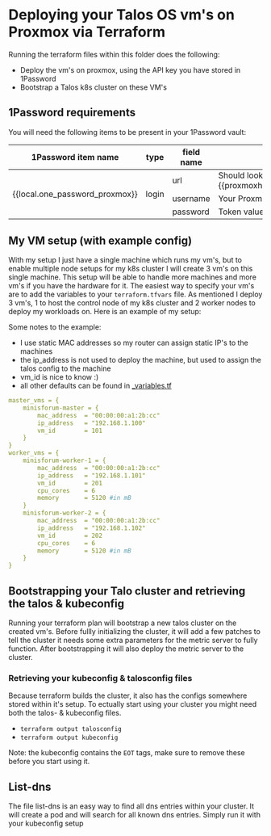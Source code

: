 # Deploying your Talos OS vm's on Proxmox via Terraform
Running the terraform files within this folder does the following:
- Deploy the vm's on proxmox, using the API key you have stored in 1Password
- Bootstrap a Talos k8s cluster on these VM's

## 1Password requirements
You will need the following items to be present in your 1Password vault:
<table>
    <thead>
        <tr>
            <th>1Password item name</th>
            <th>type</th>
            <th>field name</th>
            <th>remark</th>
        </tr>
    </thead>
    <tbody>
        <tr>
            <td rowspan=4>{{local.one_password_proxmox}}</td>
            <td rowspan=4>login</td>
        </tr>
        <tr>
            <td>url</td>
            <td>Should look something like {{proxmoxhost}}:8006/api2/json</td>
        </tr>
        <tr>
            <td>username</td>
            <td>Your Proxmox token name</td>
        </tr>
        <tr>
            <td>password</td>
            <td>Token value</td>
        </tr>
    </tbody>
</table>


## My VM setup (with example config)
With my setup I just have a single machine which runs my vm's, but to enable multiple node setups for my k8s cluster I will create 3 vm's on this single machine. This setup will be able to handle more machines and more vm's if you have the hardware for it. The easiest way to specify your vm's are to add the variables to your `terraform.tfvars` file. As mentioned I deploy 3 vm's, 1 to host the control node of my k8s cluster and 2 worker nodes to deploy my workloads on. Here is an example of my setup:

Some notes to the example:
- I use static MAC addresses so my router can assign static IP's to the machines
- the ip_address is not used to deploy the machine, but used to assign the talos config to the machine
- vm_id is nice to know :) 
- all other defaults can be found in [_variables.tf](./_variables.tf)
```yaml
master_vms = {
    minisforum-master = {
        mac_address  = "00:00:00:a1:2b:cc"
        ip_address   = "192.168.1.100"
        vm_id        = 101
    }
}
worker_vms = {
    minisforum-worker-1 = {
        mac_address  = "00:00:00:a1:2b:cc"
        ip_address   = "192.168.1.101"
        vm_id        = 201
        cpu_cores    = 6
        memory       = 5120 #in mB
    }
    minisforum-worker-2 = {
        mac_address  = "00:00:00:a1:2b:cc"
        ip_address   = "192.168.1.102"
        vm_id        = 202
        cpu_cores    = 6 
        memory       = 5120 #in mB
    }
}
```

## Bootstrapping your Talo cluster and retrieving the talos & kubeconfig
Running your terraform plan will bootstrap a new talos cluster on the created vm's. Before fullly initializing the cluster, it will add a few patches to tell the cluster it needs some extra parameters for the metric server to fully function. After bootstrapping it will also deploy the metric server to the cluster. 

### Retrieving your kubeconfig & talosconfig files
Because terraform builds the cluster, it also has the configs somewhere stored within it's setup. To ectually start using your cluster you might need both the talos- & kubeconfig files. 
- `terraform output talosconfig`
- `terraform output kubeconfig`

Note: the kubeconfig contains the `EOT` tags, make sure to remove these before you start using it. 

## List-dns
The file list-dns is an easy way to find all dns entries within your cluster. It will create a pod and will search for all known dns entries. Simply run it with your kubeconfig setup
